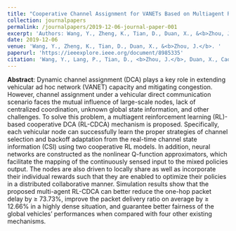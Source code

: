 ```yaml
---
title: "Cooperative Channel Assignment for VANETs Based on Multiagent Reinforcement Learning"
collection: journalpapers
permalink: /journalpapers/2019-12-06-journal-paper-001
excerpt: 'Authors: Wang, Y., Zheng, K., Tian, D., Duan, X., &<b>Zhou, J.</b>'
date: 2019-12-06
venue: 'Wang, Y., Zheng, K., Tian, D., Duan, X., &<b>Zhou, J.</b>. '
paperurl: 'https://ieeexplore.ieee.org/document/8985335'
citation: 'Wang, Y., Lang, P., Tian, D., <b>Zhou, J.</b>, Duan, X., Cao, Y., & Zhao, D. (2019). Cooperative Channel Assignment for VANETs Based on Multiagent Reinforcement Learning, 19(1), 1-5. (In Press). http://www.jzus.zju.edu.cn/openiptxt.php?doi=10.1631/FITEE.1900308'
---
```



**Abstract**: Dynamic channel assignment (DCA) plays a key role in extending vehicular ad hoc network (VANET) capacity and mitigating congestion. However, channel assignment under a vehicular direct communication scenario faces the mutual influence of large-scale nodes, lack of centralized coordination, unknown global state information, and other challenges. To solve this problem, a multiagent reinforcement learning (RL)-based cooperative DCA (RL-CDCA) mechanism is proposed. Specifically, each vehicular node can successfully learn the proper strategies of channel selection and backoff adaptation from the real-time channel state information (CSI) using two cooperative RL models. In addition, neural networks are constructed as the nonlinear Q-function approximators, which facilitate the mapping of the continuously sensed input to the mixed policies output. The nodes are also driven to locally share as well as incorporate their individual rewards such that they are enabled to optimize their policies in a distributed collaborative manner. Simulation results show that the proposed multi-agent RL-CDCA can better reduce the one-hop packet delay by ≥ 73.73%, improve the packet delivery ratio on average by ≥ 12.66% in a highly dense situation, and guarantee better fairness of the global vehicles’ performances when compared with four other existing mechanisms.
